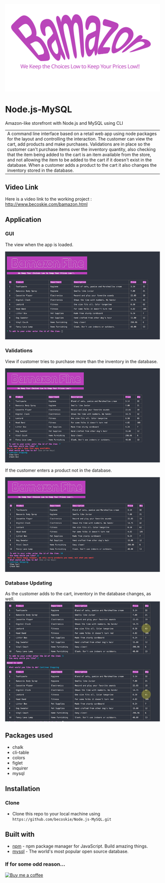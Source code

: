 
![Screenshot](assets/bam.svg)
# Node.js-MySQL
Amazon-like storefront with Node.js and MySQL using CLI
<table>
<tr>
<td>
  A command line interface based on a retail web app using node packages for the layout and controlling the interaction. The customer can view the cart, add products and make purchases. Validations are in place so the customer can't purchase items over the inventory quantity, also checking that the item being added to the cart is an item available from the store, and not allowing the item to be added to the cart if it doesn't exist in the database. When a customer adds a product to the cart it also changes the inventory stored in the database.
</td>
</tr>
</table>

## Video Link
Here is a video link to the working project :  http://www.becoskie.com/bamazon.html


## Application

### GUI
The view when the app is loaded.

![Screenshot](assets/bam_land.png)

### Validations
View if customer tries to purchase more than the inventory in the database.

![Screenshot](assets/bam_qty.png)

If the customer enters a product not in the database.

![Screenshot](assets/bam_no.png)

### Database Updating
As the customer adds to the cart, inventory in the database changes, as well.
![Screenshot](assets/bam_data.png)

## Packages used
- chalk
- cli-table
- colors
- figlet
- inquirer
- mysql

## Installation

### Clone

- Clone this repo to your local machine using `https://github.com/becoskie/Node.js-MySQL.git`

## Built with 

- [npm](https://www.npmjs.com/) - npm package manager for JavaScript. Build amazing things.
- [mysql](https://www.mysql.com/) - The world's most popular open source database.

### If for some odd reason... 
<a class="bmc-button" target="_blank" href="https://www.buymeacoffee.com/mwFGJN9bZ"><img src="https://www.buymeacoffee.com/assets/img/custom_images/orange_img.png" alt="Buy me a coffee"></a>
